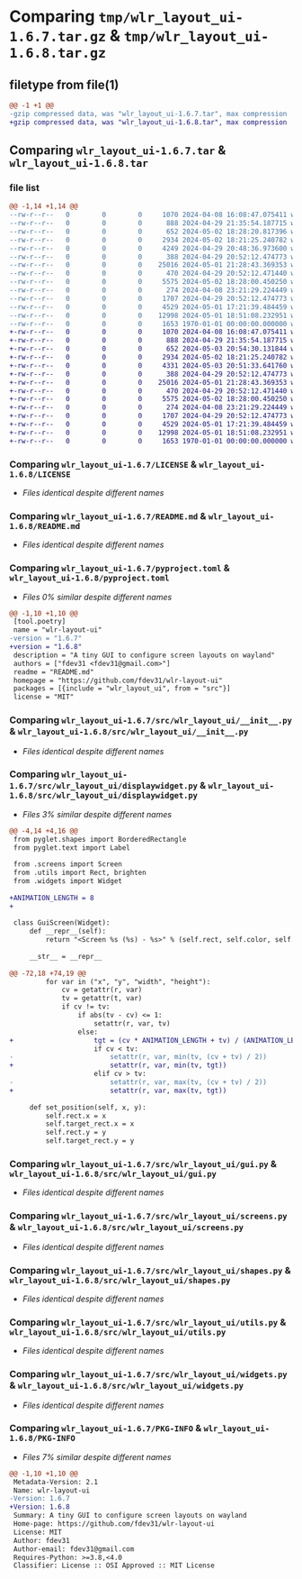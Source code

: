 # Comparing `tmp/wlr_layout_ui-1.6.7.tar.gz` & `tmp/wlr_layout_ui-1.6.8.tar.gz`

## filetype from file(1)

```diff
@@ -1 +1 @@
-gzip compressed data, was "wlr_layout_ui-1.6.7.tar", max compression
+gzip compressed data, was "wlr_layout_ui-1.6.8.tar", max compression
```

## Comparing `wlr_layout_ui-1.6.7.tar` & `wlr_layout_ui-1.6.8.tar`

### file list

```diff
@@ -1,14 +1,14 @@
--rw-r--r--   0        0        0     1070 2024-04-08 16:08:47.075411 wlr_layout_ui-1.6.7/LICENSE
--rw-r--r--   0        0        0      888 2024-04-29 21:35:54.187715 wlr_layout_ui-1.6.7/README.md
--rw-r--r--   0        0        0      652 2024-05-02 18:28:20.817396 wlr_layout_ui-1.6.7/pyproject.toml
--rw-r--r--   0        0        0     2934 2024-05-02 18:21:25.240782 wlr_layout_ui-1.6.7/src/wlr_layout_ui/__init__.py
--rw-r--r--   0        0        0     4249 2024-04-29 20:48:36.973600 wlr_layout_ui-1.6.7/src/wlr_layout_ui/displaywidget.py
--rw-r--r--   0        0        0      388 2024-04-29 20:52:12.474773 wlr_layout_ui-1.6.7/src/wlr_layout_ui/factories.py
--rw-r--r--   0        0        0    25016 2024-05-01 21:28:43.369353 wlr_layout_ui-1.6.7/src/wlr_layout_ui/gui.py
--rw-r--r--   0        0        0      470 2024-04-29 20:52:12.471440 wlr_layout_ui-1.6.7/src/wlr_layout_ui/profiles.py
--rw-r--r--   0        0        0     5575 2024-05-02 18:28:00.450250 wlr_layout_ui-1.6.7/src/wlr_layout_ui/screens.py
--rw-r--r--   0        0        0      274 2024-04-08 23:21:29.224449 wlr_layout_ui-1.6.7/src/wlr_layout_ui/settings.py
--rw-r--r--   0        0        0     1707 2024-04-29 20:52:12.474773 wlr_layout_ui-1.6.7/src/wlr_layout_ui/shapes.py
--rw-r--r--   0        0        0     4529 2024-05-01 17:21:39.484459 wlr_layout_ui-1.6.7/src/wlr_layout_ui/utils.py
--rw-r--r--   0        0        0    12998 2024-05-01 18:51:08.232951 wlr_layout_ui-1.6.7/src/wlr_layout_ui/widgets.py
--rw-r--r--   0        0        0     1653 1970-01-01 00:00:00.000000 wlr_layout_ui-1.6.7/PKG-INFO
+-rw-r--r--   0        0        0     1070 2024-04-08 16:08:47.075411 wlr_layout_ui-1.6.8/LICENSE
+-rw-r--r--   0        0        0      888 2024-04-29 21:35:54.187715 wlr_layout_ui-1.6.8/README.md
+-rw-r--r--   0        0        0      652 2024-05-03 20:54:30.131844 wlr_layout_ui-1.6.8/pyproject.toml
+-rw-r--r--   0        0        0     2934 2024-05-02 18:21:25.240782 wlr_layout_ui-1.6.8/src/wlr_layout_ui/__init__.py
+-rw-r--r--   0        0        0     4331 2024-05-03 20:51:33.641760 wlr_layout_ui-1.6.8/src/wlr_layout_ui/displaywidget.py
+-rw-r--r--   0        0        0      388 2024-04-29 20:52:12.474773 wlr_layout_ui-1.6.8/src/wlr_layout_ui/factories.py
+-rw-r--r--   0        0        0    25016 2024-05-01 21:28:43.369353 wlr_layout_ui-1.6.8/src/wlr_layout_ui/gui.py
+-rw-r--r--   0        0        0      470 2024-04-29 20:52:12.471440 wlr_layout_ui-1.6.8/src/wlr_layout_ui/profiles.py
+-rw-r--r--   0        0        0     5575 2024-05-02 18:28:00.450250 wlr_layout_ui-1.6.8/src/wlr_layout_ui/screens.py
+-rw-r--r--   0        0        0      274 2024-04-08 23:21:29.224449 wlr_layout_ui-1.6.8/src/wlr_layout_ui/settings.py
+-rw-r--r--   0        0        0     1707 2024-04-29 20:52:12.474773 wlr_layout_ui-1.6.8/src/wlr_layout_ui/shapes.py
+-rw-r--r--   0        0        0     4529 2024-05-01 17:21:39.484459 wlr_layout_ui-1.6.8/src/wlr_layout_ui/utils.py
+-rw-r--r--   0        0        0    12998 2024-05-01 18:51:08.232951 wlr_layout_ui-1.6.8/src/wlr_layout_ui/widgets.py
+-rw-r--r--   0        0        0     1653 1970-01-01 00:00:00.000000 wlr_layout_ui-1.6.8/PKG-INFO
```

### Comparing `wlr_layout_ui-1.6.7/LICENSE` & `wlr_layout_ui-1.6.8/LICENSE`

 * *Files identical despite different names*

### Comparing `wlr_layout_ui-1.6.7/README.md` & `wlr_layout_ui-1.6.8/README.md`

 * *Files identical despite different names*

### Comparing `wlr_layout_ui-1.6.7/pyproject.toml` & `wlr_layout_ui-1.6.8/pyproject.toml`

 * *Files 0% similar despite different names*

```diff
@@ -1,10 +1,10 @@
 [tool.poetry]
 name = "wlr-layout-ui"
-version = "1.6.7"
+version = "1.6.8"
 description = "A tiny GUI to configure screen layouts on wayland"
 authors = ["fdev31 <fdev31@gmail.com>"]
 readme = "README.md"
 homepage = "https://github.com/fdev31/wlr-layout-ui"
 packages = [{include = "wlr_layout_ui", from = "src"}]
 license = "MIT"
```

### Comparing `wlr_layout_ui-1.6.7/src/wlr_layout_ui/__init__.py` & `wlr_layout_ui-1.6.8/src/wlr_layout_ui/__init__.py`

 * *Files identical despite different names*

### Comparing `wlr_layout_ui-1.6.7/src/wlr_layout_ui/displaywidget.py` & `wlr_layout_ui-1.6.8/src/wlr_layout_ui/displaywidget.py`

 * *Files 3% similar despite different names*

```diff
@@ -4,14 +4,16 @@
 from pyglet.shapes import BorderedRectangle
 from pyglet.text import Label
 
 from .screens import Screen
 from .utils import Rect, brighten
 from .widgets import Widget
 
+ANIMATION_LENGTH = 8
+
 
 class GuiScreen(Widget):
     def __repr__(self):
         return "<Screen %s (%s) - %s>" % (self.rect, self.color, self.screen.name)
 
     __str__ = __repr__
 
@@ -72,18 +74,19 @@
         for var in ("x", "y", "width", "height"):
             cv = getattr(r, var)
             tv = getattr(t, var)
             if cv != tv:
                 if abs(tv - cv) <= 1:
                     setattr(r, var, tv)
                 else:
+                    tgt = (cv * ANIMATION_LENGTH + tv) / (ANIMATION_LENGTH + 1)
                     if cv < tv:
-                        setattr(r, var, min(tv, (cv + tv) / 2))
+                        setattr(r, var, min(tv, tgt))
                     elif cv > tv:
-                        setattr(r, var, max(tv, (cv + tv) / 2))
+                        setattr(r, var, max(tv, tgt))
 
     def set_position(self, x, y):
         self.rect.x = x
         self.target_rect.x = x
         self.rect.y = y
         self.target_rect.y = y
```

### Comparing `wlr_layout_ui-1.6.7/src/wlr_layout_ui/gui.py` & `wlr_layout_ui-1.6.8/src/wlr_layout_ui/gui.py`

 * *Files identical despite different names*

### Comparing `wlr_layout_ui-1.6.7/src/wlr_layout_ui/screens.py` & `wlr_layout_ui-1.6.8/src/wlr_layout_ui/screens.py`

 * *Files identical despite different names*

### Comparing `wlr_layout_ui-1.6.7/src/wlr_layout_ui/shapes.py` & `wlr_layout_ui-1.6.8/src/wlr_layout_ui/shapes.py`

 * *Files identical despite different names*

### Comparing `wlr_layout_ui-1.6.7/src/wlr_layout_ui/utils.py` & `wlr_layout_ui-1.6.8/src/wlr_layout_ui/utils.py`

 * *Files identical despite different names*

### Comparing `wlr_layout_ui-1.6.7/src/wlr_layout_ui/widgets.py` & `wlr_layout_ui-1.6.8/src/wlr_layout_ui/widgets.py`

 * *Files identical despite different names*

### Comparing `wlr_layout_ui-1.6.7/PKG-INFO` & `wlr_layout_ui-1.6.8/PKG-INFO`

 * *Files 7% similar despite different names*

```diff
@@ -1,10 +1,10 @@
 Metadata-Version: 2.1
 Name: wlr-layout-ui
-Version: 1.6.7
+Version: 1.6.8
 Summary: A tiny GUI to configure screen layouts on wayland
 Home-page: https://github.com/fdev31/wlr-layout-ui
 License: MIT
 Author: fdev31
 Author-email: fdev31@gmail.com
 Requires-Python: >=3.8,<4.0
 Classifier: License :: OSI Approved :: MIT License
```

